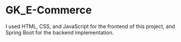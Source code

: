 # GK_E-Commerce
I used HTML, CSS, and JavaScript for the frontend of this project, and Spring Boot  for the backend implementation.
